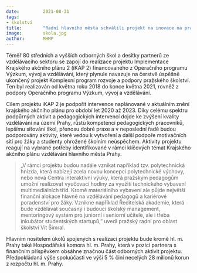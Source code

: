 ```yaml
---
date:         2021-08-31
tags:         
- školství
title:        "Radní hlavního města schválili projekt na inovace na pražských školách za 555 milionů korun"
image: 	      skola.jpg
author:       MHMP
---
```


Téměř 80 středních a vyšších odborných škol a desítky partnerů ze vzdělávacího sektoru se zapojí do realizace projektu Implementace Krajského akčního plánu 2 (iKAP 2) financovaného z Operačního programu Výzkum, vývoj a vzdělávání, který plynule navazuje na čerstvě úspěšně ukončený projekt Komplexní program rozvoje a podpory pražského školství. Ten byl realizován od května roku 2018 do konce května 2021, rovněž z podpory Operačního programu Výzkum, vývoj a vzdělávání.

Cílem projektu iKAP 2 je podpořit intervence naplánované v aktuálním znění krajského akčního plánu pro období let 2020 až 2023. Díky celému spektru podpůrných aktivit a pedagogických intervencí dojde ke zvýšení kvality vzdělávání na území Prahy, růstu kompetencí pedagogických pracovníků, lepšímu síťování škol, přenosu dobré praxe a v neposlední řadě budou podporovány aktivity, které vedou k vytvoření a další podpoře motivačních sítí pro žáky a studenty ohrožené školním neúspěchem. Aktivity projektu reagují na vybrané potřeby identifikované v rámci klíčových témat Krajského akčního plánu vzdělávání hlavního města Prahy.

> „V rámci projektu budou nadále vznikat například tzv. polytechnická hnízda, která nabízejí zcela novou koncepci polytechnické výchovy, nebo nová Centra interaktivní výuky, která pražským pedagogům umožní realizovat vyučovací hodiny za využití technického vybavení multimediálních tříd. Kromě materiálního vybavení ale půjde největší finanční alokace hlavně na vzdělávání pedagogů a kariérové poradenství pro žáky. Vznikne například Ředitelská akademie, která bude vzdělávat současný i budoucí školský management, mentoringový systém pro juniorní i seniorní učitele, ale i třeba inkubátor studentských startupů,” uvedl pražský radní pro oblast školství Vít Šimral.

Hlavním nositelem úkolů spojených s realizací projektu bude kromě hl. m. Prahy také Hospodářská komora hl. m. Prahy, která v pozici partnera s finančním příspěvkem obsáhne značnou část odborných aktivit projektu. Předpokládaná výše spoluúčasti ve výši 5 % činí necelých 28 milionů korun z rozpočtu hl. m. Prahy.
